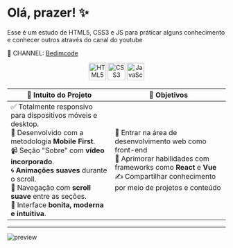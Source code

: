# Olá, prazer! ✨ <be>
<p>Esse é um estudo de HTML5, CSS3 e JS para práticar alguns conhecimento e conhecer outros através do canal do youtube</p>

💙 CHANNEL: [Bedimcode](https://www.youtube.com/@Bedimcode)
<div align="center">

<p align="center">
  <img src="https://cdn.jsdelivr.net/gh/devicons/devicon/icons/html5/html5-original.svg" alt="HTML5" width="40"/>
  <img src="https://cdn.jsdelivr.net/gh/devicons/devicon/icons/css3/css3-original.svg" alt="CSS3" width="40"/>
  <img src="https://cdn.jsdelivr.net/gh/devicons/devicon/icons/javascript/javascript-original.svg" alt="JavaScript" width="40"/>
</p>

</div>

| 🧰 **Intuito do Projeto** | 🎯 **Objetivos** |
|---------------------------|------------------|
| ✅ Totalmente responsivo para dispositivos móveis e desktop. <br> 📱 Desenvolvido com a metodologia **Mobile First**. <br> 📹 Seção "Sobre" com **vídeo incorporado**. <br> 🌀 **Animações suaves** durante o scroll. <br> 🔗 Navegação com **scroll suave** entre as seções. <br> 🎨 Interface **bonita, moderna e intuitiva**. | 💼 Entrar na área de desenvolvimento web como front-end <br> 🧠 Aprimorar habilidades com frameworks como **React** e **Vue** <br> ✍️ Compartilhar conhecimento por meio de projetos e conteúdo |

---


![preview](https://github.com/user-attachments/assets/b4d29be6-6f17-4e84-9e8d-1f94839f7308)
